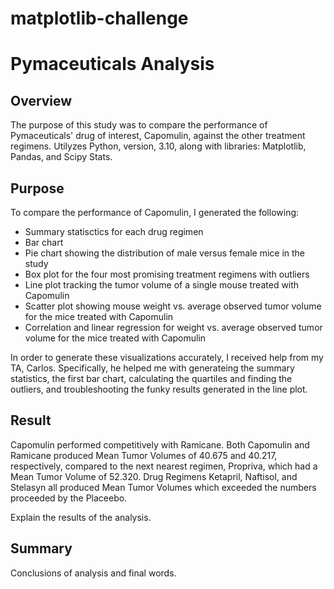 # matplotlib-challenge

# Pymaceuticals Analysis

## Overview

The purpose of this study was to compare the performance of Pymaceuticals' drug of interest, Capomulin, against the other treatment regimens. Utilyzes Python, version, 3.10, along with libraries: Matplotlib, Pandas, and Scipy Stats.

## Purpose

To compare the performance of Capomulin, I generated the following:

- Summary statisctics for each drug regimen
- Bar chart
- Pie chart showing the distribution of male versus female mice in the study
- Box plot for the four most promising treatment regimens with outliers
- Line plot tracking the tumor volume of a single mouse treated with Capomulin
- Scatter plot showing mouse weight vs. average observed tumor volume for the mice treated with Capomulin
- Correlation and linear regression for weight vs. average observed tumor volume for the mice treated with Capomulin

In order to generate these visualizations accurately, I received help from my TA, Carlos. Specifically, he helped me with generateing the summary statistics, the first bar chart, calculating the quartiles and finding the outliers, and troubleshooting the funky results generated in the line plot.

## Result

Capomulin performed competitively with Ramicane. Both Capomulin and Ramicane produced Mean Tumor Volumes of 40.675 and 40.217, respectively, compared to the next nearest regimen, Propriva, which had a Mean Tumor Volume of 52.320. Drug Regimens Ketapril, Naftisol, and Stelasyn all produced Mean Tumor Volumes which exceeded the numbers proceeded by the Placeebo.

Explain the results of the analysis.


## Summary
Conclusions of analysis and final words.

